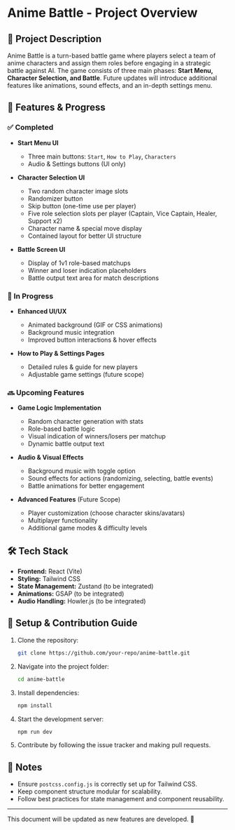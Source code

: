 # Anime Battle - Project Overview

## 📌 Project Description

Anime Battle is a turn-based battle game where players select a team of anime characters and assign them roles before engaging in a strategic battle against AI. The game consists of three main phases: **Start Menu, Character Selection, and Battle**. Future updates will introduce additional features like animations, sound effects, and an in-depth settings menu.

## 🎯 Features & Progress

### ✅ Completed

- **Start Menu UI**

  - Three main buttons: `Start`, `How to Play`, `Characters`
  - Audio & Settings buttons (UI only)

- **Character Selection UI**

  - Two random character image slots
  - Randomizer button
  - Skip button (one-time use per player)
  - Five role selection slots per player (Captain, Vice Captain, Healer, Support x2)
  - Character name & special move display
  - Contained layout for better UI structure

- **Battle Screen UI**
  - Display of 1v1 role-based matchups
  - Winner and loser indication placeholders
  - Battle output text area for match descriptions

### 🚧 In Progress

- **Enhanced UI/UX**

  - Animated background (GIF or CSS animations)
  - Background music integration
  - Improved button interactions & hover effects

- **How to Play & Settings Pages**
  - Detailed rules & guide for new players
  - Adjustable game settings (future scope)

### 🔜 Upcoming Features

- **Game Logic Implementation**

  - Random character generation with stats
  - Role-based battle logic
  - Visual indication of winners/losers per matchup
  - Dynamic battle output text

- **Audio & Visual Effects**

  - Background music with toggle option
  - Sound effects for actions (randomizing, selecting, battle events)
  - Battle animations for better engagement

- **Advanced Features** (Future Scope)
  - Player customization (choose character skins/avatars)
  - Multiplayer functionality
  - Additional game modes & difficulty levels

## 🛠 Tech Stack

- **Frontend:** React (Vite)
- **Styling:** Tailwind CSS
- **State Management:** Zustand (to be integrated)
- **Animations:** GSAP (to be integrated)
- **Audio Handling:** Howler.js (to be integrated)

## 🔧 Setup & Contribution Guide

1. Clone the repository:
   ```sh
   git clone https://github.com/your-repo/anime-battle.git
   ```
2. Navigate into the project folder:
   ```sh
   cd anime-battle
   ```
3. Install dependencies:
   ```sh
   npm install
   ```
4. Start the development server:
   ```sh
   npm run dev
   ```
5. Contribute by following the issue tracker and making pull requests.

## 📌 Notes

- Ensure `postcss.config.js` is correctly set up for Tailwind CSS.
- Keep component structure modular for scalability.
- Follow best practices for state management and component reusability.

---

This document will be updated as new features are developed. 🚀
